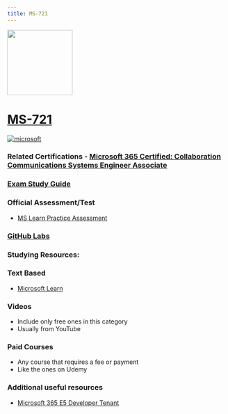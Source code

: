 ```yaml
---
title: MS-721
---
```



<img src="/ms-721.png" width="150" height="150">

# [MS-721](https://learn.microsoft.com/certifications/exams/ms-721)

<a href='https://learn.microsoft.com/en-us/certifications/browse/?type=role-based&levels=intermediate' target="_blank"><img alt='microsoft' src='https://img.shields.io/badge/associate-100000?style=for-the-badge&logo=microsoft&logoColor=white&labelColor=0078D4&color=212221'/></a> 

### Related Certifications - [Microsoft 365 Certified: Collaboration Communications Systems Engineer Associate](https://learn.microsoft.com/en-us/certifications/m365-collaboration-communications-systems-engineer/)

### [Exam Study Guide](https://aka.ms/ms721-studyguide)

### Official Assessment/Test
- [MS Learn Practice Assessment](https://learn.microsoft.com/en-us/credentials/certifications/exams/ms-721/practice/assessment?assessment-type=practice&assessmentId=78)


### [GitHub Labs](https://github.com/MicrosoftLearning/MS-721T00-Collaboration-Communications-Systems-Engineer/tree/main/Instructions/Labs)

### Studying Resources:

### Text Based
- [Microsoft Learn](https://learn.microsoft.com/certifications/exams/ms-721)
### Videos
- Include only free ones in this category
- Usually from YouTube
### Paid Courses
- Any course that requires a fee or payment
- Like the ones on Udemy
### Additional useful resources
- [Microsoft 365 E5 Developer Tenant](https://developer.microsoft.com/en-us/microsoft-365/dev-program)
